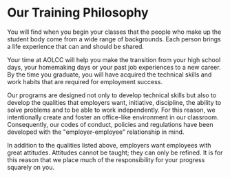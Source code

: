 # Our Training Philosophy
You will find when you begin your classes that the people who make up the student body come from a wide range of backgrounds. Each person brings a life experience that can and should be shared.

Your time at AOLCC will help you make the transition from your high school days, your homemaking days or your past job experiences to a new career. By the time you graduate, you will have acquired the technical skills and work habits that are required for employment success.

Our programs are designed not only to develop technical skills but also to develop the qualities that employers want, initiative, discipline, the ability to solve problems and to be able to work independently. For this reason, we intentionally create and foster an office-like environment in our classroom. Consequently, our codes of conduct, policies and regulations have been developed with the "employer-employee" relationship in mind.

In addition to the qualities listed above, employers want employees with great attitudes. Attitudes cannot be taught; they can only be refined. It is for this reason that we place much of the responsibility for your progress squarely on you.